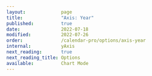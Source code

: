 ```yaml
---
layout:             page
title:              "Axis: Year"
published:          true
date:               2022-07-18
modified:           2022-07-26
order:              /calendar-pro/options/axis-year
internal:           yAxis
next_reading:       true
next_reading_title: Options
available:          Chart Mode
---
```


